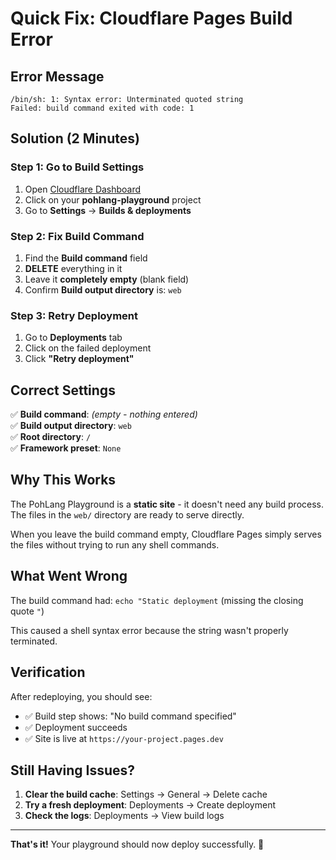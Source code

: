 # Quick Fix: Cloudflare Pages Build Error

## Error Message
```
/bin/sh: 1: Syntax error: Unterminated quoted string
Failed: build command exited with code: 1
```

## Solution (2 Minutes)

### Step 1: Go to Build Settings
1. Open [Cloudflare Dashboard](https://dash.cloudflare.com)
2. Click on your **pohlang-playground** project
3. Go to **Settings** → **Builds & deployments**

### Step 2: Fix Build Command
1. Find the **Build command** field
2. **DELETE** everything in it
3. Leave it **completely empty** (blank field)
4. Confirm **Build output directory** is: `web`

### Step 3: Retry Deployment
1. Go to **Deployments** tab
2. Click on the failed deployment
3. Click **"Retry deployment"**

## Correct Settings

✅ **Build command**: *(empty - nothing entered)*  
✅ **Build output directory**: `web`  
✅ **Root directory**: `/`  
✅ **Framework preset**: `None`  

## Why This Works

The PohLang Playground is a **static site** - it doesn't need any build process. The files in the `web/` directory are ready to serve directly.

When you leave the build command empty, Cloudflare Pages simply serves the files without trying to run any shell commands.

## What Went Wrong

The build command had: `echo "Static deployment` (missing the closing quote `"`)

This caused a shell syntax error because the string wasn't properly terminated.

## Verification

After redeploying, you should see:
- ✅ Build step shows: "No build command specified"
- ✅ Deployment succeeds
- ✅ Site is live at `https://your-project.pages.dev`

## Still Having Issues?

1. **Clear the build cache**: Settings → General → Delete cache
2. **Try a fresh deployment**: Deployments → Create deployment
3. **Check the logs**: Deployments → View build logs

---

**That's it!** Your playground should now deploy successfully. 🎉
